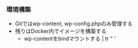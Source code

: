 ### 環境構築
<!-- {ISSUEタイトル}.md になります -->
<!-- ISSUEラベル名に対応するディレクトリに格納されます -->
<!-- ISSUEタイトルに`###`を足して、descriptionの1行目に自動追記します -->
- Gitではwp-content, wp-config.phpのみ管理する
- 残りはDocker内でイメージを構築する
  - wp-contentをbindマウントする
 | tr " ' 
